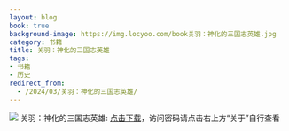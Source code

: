 ```yaml
---
layout: blog
book: true
background-image: https://img.locyoo.com/book关羽：神化的三国志英雄.jpg
category: 书籍
title: 关羽：神化的三国志英雄
tags:
- 书籍
- 历史
redirect_from:
  - /2024/03/关羽：神化的三国志英雄/
---
```

![](https://img.locyoo.com/book关羽：神化的三国志英雄.jpg)
关羽：神化的三国志英雄: <a name = "ref1" href="https://089m.com/f/50983618-1272781127-066b0f?p=3619">点击下载</a>，访问密码请点击右上方“关于”自行查看